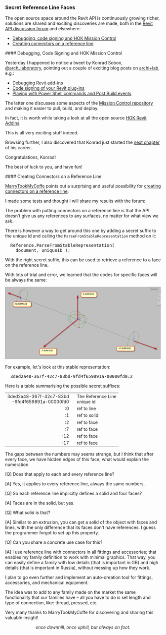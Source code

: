 <head>
<meta http-equiv="Content-Type" content="text/html; charset=utf-8">
<link rel="stylesheet" type="text/css" href="bc.css">
<script src="https://cdn.rawgit.com/google/code-prettify/master/loader/run_prettify.js" type="text/javascript"></script>
<script src="https://cdn.rawgit.com/google/code-prettify/master/loader/run_prettify.js" type="text/javascript"></script>

</head>

<!---

- HOK Mission Control .NET
  https://github.com/HOKGroup/HOK-Revit-Addins/tree/master/HOK.MissionControl
  archi-lab
  [playing with Power Shell commands and Post Build events](http://archi-lab.net/playing-with-power-shell-commands-and-post-build-events)
  BY KONRAD K SOBON

  [code signing of your revit plug-ins](http://archi-lab.net/code-signing-of-your-revit-plug-ins)

- create connectors on reference line
  https://forums.autodesk.com/t5/revit-api-forum/creating-connectors-on-reference-line/m-p/8707761
  
twitter:

 the #RevitAPI @AutodeskForge @AutodeskRevit #bim #DynamoBim #ForgeDevCon 

The open source space around the Revit API is continuously growing richer, solutions are shared and exciting discoveries are made, both in
the Revit API discussion forum and elsewhere
&ndash; Debugging, code signing and HOK Mission Control
&ndash; Creating connectors on a reference line...

linkedin:


#bim #DynamoBim #ForgeDevCon #Revit #API #IFC #SDK #AI #VisualStudio #Autodesk #AEC #adsk

-->

### Secret Reference Line Faces

The open source space around the Revit API is continuously growing richer, solutions are shared and exciting discoveries are made, both in
the [Revit API discussion forum](http://forums.autodesk.com/t5/revit-api-forum/bd-p/160) and elsewhere:

- [Debugging, code signing and HOK Mission Control](#2)
- [Creating connectors on a reference line](#3)


####<a name="2"></a> Debugging, Code Signing and HOK Mission Control  

Yesterday I happened to notice a tweet
by Konrad Sobon, [@arch_laboratory](https://twitter.com/arch_laboratory), pointing
out a couple of exciting blog posts
on [archi+lab](http://archi-lab.net), e.g.:

- [Debugging Revit add-ins](http://archi-lab.net/debugging-revit-add-ins)
- [Code signing of your Revit plug-ins](http://archi-lab.net/code-signing-of-your-revit-plug-ins)
- [Playing with Power Shell commands and Post Build events](http://archi-lab.net/playing-with-power-shell-commands-and-post-build-events)

The latter one discusses some aspects of
the [Mission Control repository](https://github.com/HOKGroup/HOK-Revit-Addins/tree/master/HOK.MissionControl) and
making it easier to pull, build, and deploy.

In fact, it is worth while taking a look at all
the open source [HOK Revit Addins](https://github.com/HOKGroup/HOK-Revit-Addins).

This is all very exciting stuff indeed.

Browsing further, I also discovered that Konrad just started
the [next chapter](http://archi-lab.net/next-chapter) of his career.

Congratulations, Konrad!

The best of luck to you, and have fun!


####<a name="3"></a> Creating Connectors on a Reference Line

[MarryTookMyCoffe](https://forums.autodesk.com/t5/user/viewprofilepage/user-id/3894260) points
out a surprising and useful possibility 
for [creating connectors on a reference line](https://forums.autodesk.com/t5/revit-api-forum/creating-connectors-on-reference-line/m-p/8707761):

I made some tests and thought I will share my results with the forum:

The problem with putting connectors on a reference line is that the API doesn’t give us any references to any surfaces, no matter for what view we ask.

There is however a way to get around this one by adding a secret suffix to the unique id and calling the `ParseFromStableRepresentation` method on it:

<pre>
  Reference.ParseFromStableRepresentation(
    document, uniqueID );
</pre>

With the right secret suffix, this can be used to retrieve a reference to a face on the reference line.

With lots of trial and error, we learned that the codes for specific faces will be always the same:

<center>
<img src="img/create_connector_on_reference_line.png" alt="Creating connectors on a reference line" width="770">
</center>

For example, let's look at this stable representation:

<pre>
  3ded2a48-367f-42c7-83bd-9fd4f659891a-00000fd0:2
</pre>

Here is a table summarising the possible secret suffixes:

<table>
<tr><td style="text-align: right">3ded2a48-367f-42c7-83bd&nbsp;&nbsp;&nbsp;<br/>-9fd4f659891a-00000fd0&nbsp;&nbsp;&nbsp;</td><td>The Reference Line<br/>unique id</td></tr>
<tr><td style="text-align: right">:0&nbsp;&nbsp;&nbsp;</td><td>ref to line</td></tr>
<tr><td style="text-align: right">:1&nbsp;&nbsp;&nbsp;</td><td>ref to solid</td></tr>
<tr><td style="text-align: right">:2&nbsp;&nbsp;&nbsp;</td><td>ref to face</td></tr>
<tr><td style="text-align: right">:7&nbsp;&nbsp;&nbsp;</td><td>ref to face</td></tr>
<tr><td style="text-align: right">:12&nbsp;&nbsp;&nbsp;</td><td>ref to face</td></tr>
<tr><td style="text-align: right">:17&nbsp;&nbsp;&nbsp;</td><td>ref to face</td></tr>
</table>

The gaps between the numbers may seems strange, but I think that after every face, we have hidden edges of this face; what would explain the numeration.

[Q] Does that apply to each and every reference line?

[A] Yes, it applies to every reference line, always the same numbers.

[Q] So each reference line implicitly defines a solid and four faces?

[A] Faces are in the solid, but yes.

[Q] What solid is that?

[A] Similar to an extrusion, you can get a solid of the object with faces and lines, with the only difference that its faces don't have references. I guess the programmer forgot to set up this property.

[Q] Can you share a concrete use case for this?

[A] I use reference line with connectors in all fittings and accessories; that enables my family definition to work with minimal graphics. That way, you can easily define a family with low details (that is important in GB) and high details (that is important in Russia), without messing up how they work.

I plan to go even further and implement an auto-creation tool for fittings, accessories, and mechanical equipment. 

The idea was to add to any family made on the market the same functionality that our families have &ndash; all you have to do is set length and type of connection, like: thread, pressed, etc.

Very many thanks to MarryTookMyCoffe for discovering and sharing this valuable insight!

<center>
<i>once downhill, once uphill, but always on foot.</i>
</center>

